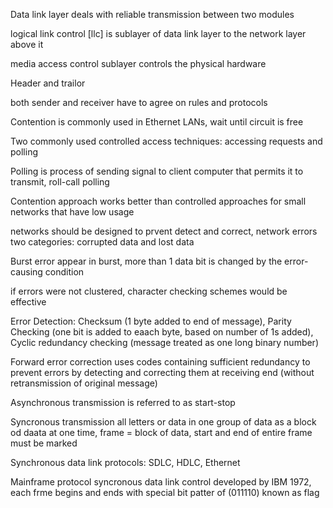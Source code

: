 Data link layer deals with reliable transmission between two modules

logical link control [llc] is sublayer of data link layer to the network layer above it

media access control sublayer controls the physical hardware

Header and trailor 

both sender and receiver have to agree on rules and protocols

Contention is commonly used in Ethernet LANs, wait until circuit is free

Two commonly used controlled access techniques: accessing requests and polling

Polling is process of sending signal to client computer that permits it to transmit, roll-call polling

Contention approach works better than controlled approaches for small networks that have low usage

networks should be designed to prvent detect and correct, network errors two categories: corrupted data and lost data

Burst error appear in burst, more than 1 data bit is changed by the error-causing condition

if errors were not clustered, character checking schemes would be effective

Error Detection: Checksum (1 byte added to end of message), Parity Checking (one bit is added to eaach byte, based on number of 1s added), Cyclic redundancy checking (message treated as one long binary number)

Forward error correction uses codes containing sufficient redundancy to prevent errors by detecting and correcting them at receiving end (without retransmission of original message)

Asynchronous transmission is referred to as start-stop

Syncronous transmission all letters or data in one group of data as a block od daata at one time, frame = block of data, start and end of entire frame must be marked

Synchronous data link protocols: SDLC, HDLC, Ethernet

Mainframe protocol syncronous data link control developed by IBM 1972, each frme begins and ends with special bit patter of (011110) known as flag
















